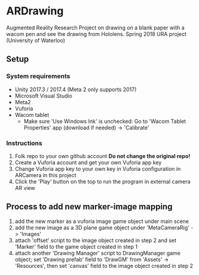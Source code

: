 # ARDrawing
Augmented Reality Research Project on drawing on a blank paper with a wacom pen and see the drawing from Hololens.
Spring 2018 URA project (University of Waterloo)

## Setup
### System requirements
* Unity 2017.3 / 2017.4 (Meta 2 only supports 2017)
* Microsoft Visual Studio
* Meta2
* Vuforia
* Wacom tablet 
  *  Make sure 'Use Windows Ink' is unchecked: Go to 'Wacom Tablet Properties' app (download if needed) -> 'Calibrate'
  
### Instructions
1. Folk repo to your own github account **Do not change the original repo!**
2. Create a Vuforia account and get your own Vuforia app key
3. Change Vuforia app key to your own key in Vuforia configuration in ARCamera in this project
4. Click the 'Play' button on the top to run the program in external camera AR view

## Process to add new marker-image mapping
1. add the new marker as a vuforia image game object under main scene
2. add the new image as a 3D plane game object under 'MetaCameraRig' -> 'Images'
3. attach 'offset' script to the image object created in step 2 and set 'Marker' field to the game object created in step 1
4. attach another 'Drawing Manager' script to DrawingManager game object; set 'Drawing prefab' field to 'DrawGM' from 'Assets' -> 'Resources', then set 'canvas' field to the image object created in step 2
